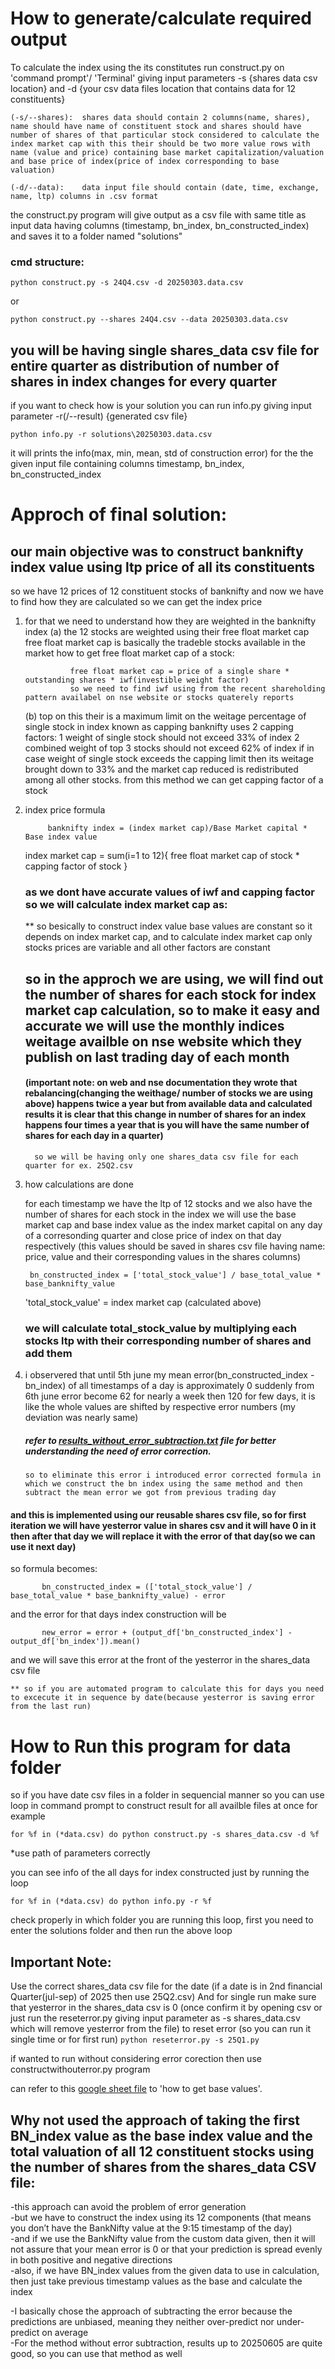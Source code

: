 # How to generate/calculate required output 

To calculate the index using the its constitutes run construct.py on 'command prompt'/ 'Terminal' giving input parameters -s {shares data csv location} and -d {your csv data files location that contains data for 12 constituents}

    (-s/--shares):	shares data should contain 2 columns(name, shares), name should have name of constituent stock and shares should have number of shares of that particular stock considered to calculate the index market cap with this their should be two more value rows with name (value and price) containing base market capitalization/valuation and base price of index(price of index corresponding to base valuation)

    (-d/--data):	data input file should contain (date, time, exchange, name, ltp) columns in .csv format



the construct.py program will give output as a csv file with same title as input data having columns (timestamp, bn_index, bn_constructed_index) and saves it to a folder named "solutions"

### cmd structure:
```
python construct.py -s 24Q4.csv -d 20250303.data.csv 
```
or

```
python construct.py --shares 24Q4.csv --data 20250303.data.csv
```




## you will be having single shares_data csv file for entire quarter as distribution of number of shares in index changes for every quarter



if you want to check how is your solution you can run info.py giving input parameter -r(/--result) {generated csv file}
```
python info.py -r solutions\20250303.data.csv
```
it will prints the info(max, min, mean, std of construction error) for the the given input file containing columns timestamp, bn_index, bn_constructed_index


# Approch of final solution:

## our main objective was to construct banknifty index value using ltp price of all its constituents 
   so we have 12 prices of 12 constituent stocks of banknifty and now we have to find how they are calculated so we can get the index price
1. for that we need to understand how they are weighted in the banknifty index
   (a) the 12 stocks are weighted using their free float market cap 
            free float market cap is basically the tradeble stocks available in the market 
            how to get free float market cap of a stock:

                 free float market cap = price of a single share * outstanding shares * iwf(investible weight factor)
                 so we need to find iwf using from the recent shareholding pattern availabel on nse website or stocks quaterely reports

   (b) top on this their is a maximum limit on the weitage percentage of single stock in index known as capping
                banknifty uses 2 capping factors:
                   1 weight of single stock should not exceed 33% of index
                   2 combined weight of top 3 stocks should not exceed 62% of index
                if in case weight of single stock exceeds the capping limit then its weitage brought down to 33% and the market cap reduced is redistributed among all other stocks.
                    from this method we can get capping factor of a stock

2. index price formula
        
            banknifty index = (index market cap)/Base Market capital * Base index value

      index market cap = sum(i=1 to 12){ free float market cap of stock * capping factor of stock }

   ### as we dont have accurate values of iwf and capping factor so we will calculate index market cap as:

    ** so besically to construct index value base values are constant so it depends on index market cap, and to calculate index market cap only stocks prices are variable and all other factors are constant

   ##  so in the approch we are using, we will find out the number of shares for each stock for index market cap calculation, so to make it easy and accurate we will use the monthly indices weitage availble on nse website which they publish on last trading day of each month

   #### (important note: on web and nse documentation they wrote that rebalancing(changing the weithage/ number of stocks we are using above) happens twice a year but from available data and calculated results it is clear that this change in number of shares for an index happens four times a year that is you will have the same number of shares for each day in a quarter)

         so we will be having only one shares_data csv file for each quarter for ex. 25Q2.csv

4. how calculations are done

   for each timestamp we have the ltp of 12 stocks and we also have the number of shares for each stock in the index 
   we will use the base market cap and base index value as the index market capital on any day of a corresonding quarter and close price of index on that day respectively (this values should be saved in shares csv file having name: price, value and their corresponding values in the shares columns)

        bn_constructed_index = ['total_stock_value'] / base_total_value * base_banknifty_value

     'total_stock_value' = index market cap    (calculated above)
   
    ### we will calculate total_stock_value by multiplying each stocks ltp with their corresponding number of shares and add them 

6. i observered that until 5th june my mean error(bn_constructed_index - bn_index) of all timestamps of a day is approximately 0
       suddenly from 6th june error become 62 for nearly a week then 120 for few days, it is like the whole values are shifted by respective error numbers (my deviation was nearly same)
   ##### refer to [results_without_error_subtraction.txt](https://github.com/Rajdhanavade17/yms_project/blob/main/results_without_error_subtraction.txt)  file for better understanding the need of error correction.
       
       so to eliminate this error i introduced error corrected formula in which we construct the bn index using the same method and then subtract the mean error we got from previous trading day

#### and this is implemented using our reusable shares csv file, so for first iteration we will have yesterror value in shares csv and it will have 0 in it then after that day we will replace it with the error of that day(so we can use it next day)

   so formula becomes:

           bn_constructed_index = (['total_stock_value'] / base_total_value * base_banknifty_value) - error
           
   and the error for that days index construction will be

           new_error = error + (output_df['bn_constructed_index'] - output_df['bn_index']).mean()

   and we will save this error at the front of the yesterror in the shares_data csv file

    ** so if you are automated program to calculate this for days you need to excecute it in sequence by date(because yesterror is saving error from the last run)

# How to Run this program for data folder

so if you have date csv files in a folder in sequencial manner so you can use loop in command prompt to construct result for all availble files at once
for example
```
for %f in (*data.csv) do python construct.py -s shares_data.csv -d %f
```
*use path of parameters correctly 

you can see info of the all days for index constructed just by running the loop 
```
for %f in (*data.csv) do python info.py -r %f
```
check properly in which folder you are running this loop, first you need to enter the solutions folder and then run the above loop 

## Important Note:
 Use the correct shares_data csv file for the date (if a date is in 2nd financial Quarter(jul-sep) of 2025 then use 25Q2.csv)
 And for single run make sure that yesterror in the shares_data csv is 0 (once confirm it by opening csv or just run the reseterror.py giving input parameter as -s shares_data.csv which will remove yesterror from the file)
    to reset error (so you can run it single time or for first run) 
    ```
    python reseterror.py -s 25Q1.py
    ``` 

 if wanted to run without considering error corection then use constructwithouterror.py program 

 can refer to this [google sheet file](https://docs.google.com/spreadsheets/d/1nKbhW2VH5hEYwq_94FyJrV_xxmWsZu4V2lAOvdqimKg/edit?usp=sharing) to 'how to get base values'.


## Why not used the approach of taking the first BN_index value as the base index value and the total valuation of all 12 constituent stocks using the number of shares from the shares_data CSV file:

-this approach can avoid the problem of error generation  
-but we have to construct the index using its 12 components (that means you don’t have the BankNifty value at the 9:15 timestamp of the day)  
-and if we use the BankNifty value from the custom data given, then it will not assure that your mean error is 0 or that your prediction is spread evenly in both positive and negative directions  
-also, if we have BN_index values from the given data to use in calculation, then just take previous timestamp values as the base and calculate the index  

-I basically chose the approach of subtracting the error because the predictions are unbiased, meaning they neither over-predict nor under-predict on average  
-For the method without error subtraction, results up to 20250605 are quite good, so you can use that method as well  
